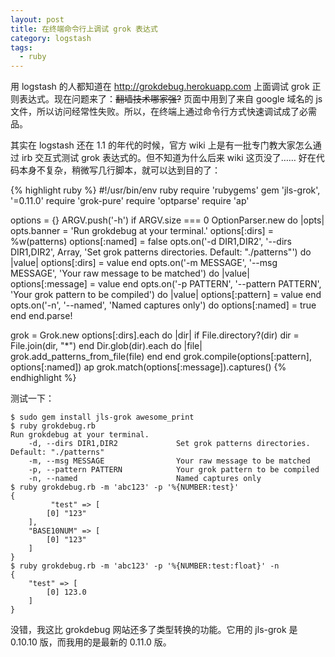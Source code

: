 ```yaml
---
layout: post
title: 在终端命令行上调试 grok 表达式
category: logstash
tags:
  - ruby
---
```


用 logstash 的人都知道在 <http://grokdebug.herokuapp.com> 上面调试 grok 正则表达式。现在问题来了：<del>翻墙技术哪家强?</del> 页面中用到了来自 google 域名的 js 文件，所以访问经常性失败。所以，在终端上通过命令行方式快速调试成了必需品。

其实在 logstash 还在 1.1 的年代的时候，官方 wiki 上是有一批专门教大家怎么通过 irb 交互式测试 grok 表达式的。但不知道为什么后来 wiki 这页没了…… 好在代码本身不复杂，稍微写几行脚本，就可以达到目的了：

{% highlight ruby %}
#!/usr/bin/env ruby
require 'rubygems'
gem 'jls-grok', '=0.11.0'
require 'grok-pure'
require 'optparse'
require 'ap'

options = {}
ARGV.push('-h') if ARGV.size === 0
OptionParser.new do |opts|
  opts.banner = 'Run grokdebug at your terminal.'
  options[:dirs] = %w(patterns)
  options[:named] = false
  opts.on('-d DIR1,DIR2', '--dirs DIR1,DIR2', Array, 'Set grok patterns directories. Default: "./patterns"') do |value|
    options[:dirs] = value
  end
  opts.on('-m MESSAGE', '--msg MESSAGE', 'Your raw message to be matched') do |value|
    options[:message] = value
  end
  opts.on('-p PATTERN', '--pattern PATTERN', 'Your grok pattern to be compiled') do |value|
    options[:pattern] = value
  end
  opts.on('-n', '--named', 'Named captures only') do
    options[:named] = true
  end
end.parse!

grok = Grok.new
options[:dirs].each do |dir|
  if File.directory?(dir)
    dir = File.join(dir, "*")
  end
  Dir.glob(dir).each do |file|
    grok.add_patterns_from_file(file)
  end
end
grok.compile(options[:pattern], options[:named])
ap grok.match(options[:message]).captures()
{% endhighlight %}

测试一下：

    $ sudo gem install jls-grok awesome_print
    $ ruby grokdebug.rb
    Run grokdebug at your terminal.
        -d, --dirs DIR1,DIR2             Set grok patterns directories. Default: "./patterns"
        -m, --msg MESSAGE                Your raw message to be matched
        -p, --pattern PATTERN            Your grok pattern to be compiled
        -n, --named                      Named captures only
    $ ruby grokdebug.rb -m 'abc123' -p '%{NUMBER:test}'
    {
             "test" => [
            [0] "123"
        ],
        "BASE10NUM" => [
            [0] "123"
        ]
    }
    $ ruby grokdebug.rb -m 'abc123' -p '%{NUMBER:test:float}' -n
    {
        "test" => [
            [0] 123.0
        ]
    }

没错，我这比 grokdebug 网站还多了类型转换的功能。它用的 jls-grok 是 0.10.10 版，而我用的是最新的 0.11.0 版。 
